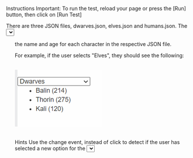 Instructions
Important: To run the test, reload your page or press the [Run] button, then click on [Run Test]

There are three JSON files, dwarves.json, elves.json and humans.json. The <select> dropdown allows the user to select one of them. When the user chooses any of the three, display in the <ul> the name and age for each character in the respective JSON file.

For example, if the user selects "Elves", they should see the following:
<br>
<br>

![alt text](image.png)
<br>
<br>

Hints
Use the change event, instead of click to detect if the user has selected a new option for the <select> element.
Challenges
Solve this problem using only a single if statement.
Solve this problem without using any if statement.